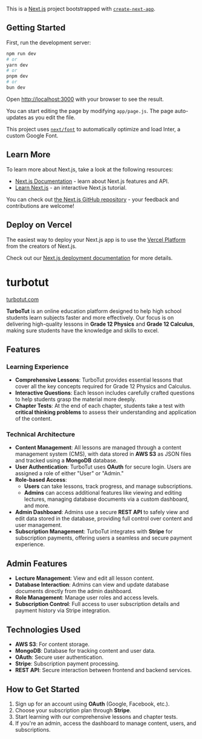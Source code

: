 This is a [Next.js](https://nextjs.org/) project bootstrapped with [`create-next-app`](https://github.com/vercel/next.js/tree/canary/packages/create-next-app).

## Getting Started

First, run the development server:

```bash
npm run dev
# or
yarn dev
# or
pnpm dev
# or
bun dev
```

Open [http://localhost:3000](http://localhost:3000) with your browser to see the result.

You can start editing the page by modifying `app/page.js`. The page auto-updates as you edit the file.

This project uses [`next/font`](https://nextjs.org/docs/basic-features/font-optimization) to automatically optimize and load Inter, a custom Google Font.

## Learn More

To learn more about Next.js, take a look at the following resources:

- [Next.js Documentation](https://nextjs.org/docs) - learn about Next.js features and API.
- [Learn Next.js](https://nextjs.org/learn) - an interactive Next.js tutorial.

You can check out [the Next.js GitHub repository](https://github.com/vercel/next.js/) - your feedback and contributions are welcome!

## Deploy on Vercel

The easiest way to deploy your Next.js app is to use the [Vercel Platform](https://vercel.com/new?utm_medium=default-template&filter=next.js&utm_source=create-next-app&utm_campaign=create-next-app-readme) from the creators of Next.js.

Check out our [Next.js deployment documentation](https://nextjs.org/docs/deployment) for more details.
# turbotut
[turbotut.com](https://www.turbotut.com/)

**TurboTut** is an online education platform designed to help high school students learn subjects faster and more effectively. Our focus is on delivering high-quality lessons in **Grade 12 Physics** and **Grade 12 Calculus**, making sure students have the knowledge and skills to excel.

## Features

### Learning Experience
- **Comprehensive Lessons**: TurboTut provides essential lessons that cover all the key concepts required for Grade 12 Physics and Calculus.
- **Interactive Questions**: Each lesson includes carefully crafted questions to help students grasp the material more deeply.
- **Chapter Tests**: At the end of each chapter, students take a test with **critical thinking problems** to assess their understanding and application of the content.

### Technical Architecture
- **Content Management**: All lessons are managed through a content management system (CMS), with data stored in **AWS S3** as JSON files and tracked using a **MongoDB** database.
- **User Authentication**: TurboTut uses **OAuth** for secure login. Users are assigned a role of either "User" or "Admin."
- **Role-based Access**:
  - **Users** can take lessons, track progress, and manage subscriptions.
  - **Admins** can access additional features like viewing and editing lectures, managing database documents via a custom dashboard, and more.
- **Admin Dashboard**: Admins use a secure **REST API** to safely view and edit data stored in the database, providing full control over content and user management.
- **Subscription Management**: TurboTut integrates with **Stripe** for subscription payments, offering users a seamless and secure payment experience.

## Admin Features
- **Lecture Management**: View and edit all lesson content.
- **Database Interaction**: Admins can view and update database documents directly from the admin dashboard.
- **Role Management**: Manage user roles and access levels.
- **Subscription Control**: Full access to user subscription details and payment history via Stripe integration.

## Technologies Used
- **AWS S3**: For content storage.
- **MongoDB**: Database for tracking content and user data.
- **OAuth**: Secure user authentication.
- **Stripe**: Subscription payment processing.
- **REST API**: Secure interaction between frontend and backend services.

## How to Get Started
1. Sign up for an account using **OAuth** (Google, Facebook, etc.).
2. Choose your subscription plan through **Stripe**.
3. Start learning with our comprehensive lessons and chapter tests.
4. If you're an admin, access the dashboard to manage content, users, and subscriptions.
